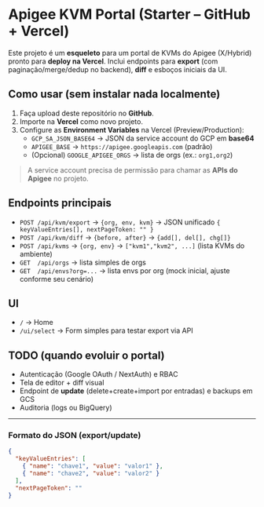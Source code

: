 # Apigee KVM Portal (Starter – GitHub + Vercel)

Este projeto é um **esqueleto** para um portal de KVMs do Apigee (X/Hybrid) pronto para **deploy na Vercel**.
Inclui endpoints para **export** (com paginação/merge/dedup no backend), **diff** e esboços iniciais da UI.

## Como usar (sem instalar nada localmente)
1. Faça upload deste repositório no **GitHub**.
2. Importe na **Vercel** como novo projeto.
3. Configure as **Environment Variables** na Vercel (Preview/Production):
   - `GCP_SA_JSON_BASE64` → JSON da service account do GCP em **base64**
   - `APIGEE_BASE` → `https://apigee.googleapis.com` (padrão)
   - (Opcional) `GOOGLE_APIGEE_ORGS` → lista de orgs (ex.: `org1,org2`)

> A service account precisa de permissão para chamar as **APIs do Apigee** no projeto.

## Endpoints principais
- `POST /api/kvm/export` → `{org, env, kvm}` → JSON unificado `{ keyValueEntries[], nextPageToken: "" }`
- `POST /api/kvm/diff` → `{before, after}` → `{add[], del[], chg[]}`
- `POST /api/kvms` → `{org, env}` → `["kvm1","kvm2", ...]` (lista KVMs do ambiente)
- `GET  /api/orgs` → lista simples de orgs
- `GET  /api/envs?org=...` → lista envs por org (mock inicial, ajuste conforme seu cenário)

## UI
- `/` → Home
- `/ui/select` → Form simples para testar export via API

## TODO (quando evoluir o portal)
- Autenticação (Google OAuth / NextAuth) e RBAC
- Tela de editor + diff visual
- Endpoint de **update** (delete+create+import por entradas) e backups em GCS
- Auditoria (logs ou BigQuery)

---

### Formato do JSON (export/update)
```json
{
  "keyValueEntries": [
    { "name": "chave1", "value": "valor1" },
    { "name": "chave2", "value": "valor2" }
  ],
  "nextPageToken": ""
}
```